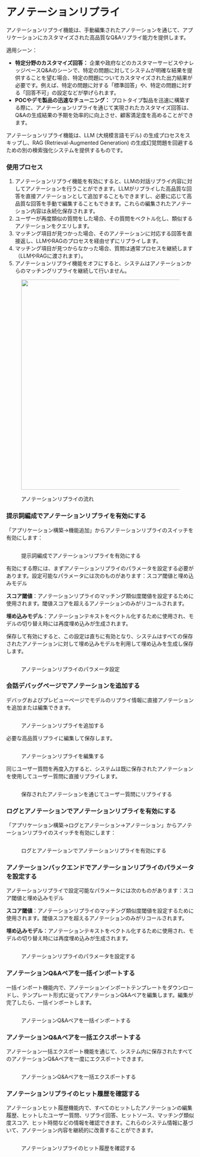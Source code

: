 # アノテーションリプライ

アノテーションリプライ機能は、手動編集されたアノテーションを通じて、アプリケーションにカスタマイズされた高品質なQ&Aリプライ能力を提供します。

適用シーン：

* **特定分野のカスタマイズ回答：** 企業や政府などのカスタマーサービスやナレッジベースQ&Aのシーンで、特定の問題に対してシステムが明確な結果を提供することを望む場合、特定の問題についてカスタマイズされた出力結果が必要です。例えば、特定の問題に対する「標準回答」や、特定の問題に対する「回答不可」の設定などが挙げられます。
* **POCやデモ製品の迅速なチューニング：** プロトタイプ製品を迅速に構築する際に、アノテーションリプライを通じて実現されたカスタマイズ回答は、Q&Aの生成結果の予期を効率的に向上させ、顧客満足度を高めることができます。

アノテーションリプライ機能は、LLM (大規模言語モデル) の生成プロセスをスキップし、RAG (Retrieval-Augmented Generation) の生成幻覚問題を回避するための別の検索強化システムを提供するものです。

### 使用プロセス

1. アノテーションリプライ機能を有効にすると、LLMの対話リプライ内容に対してアノテーションを行うことができます。LLMがリプライした高品質な回答を直接アノテーションとして追加することもできますし、必要に応じて高品質な回答を手動で編集することもできます。これらの編集されたアノテーション内容は永続化保存されます。
2. ユーザーが再度類似の質問をした場合、その質問をベクトル化し、類似するアノテーションをクエリします。
3. マッチング項目が見つかった場合、そのアノテーションに対応する回答を直接返し、LLMやRAGのプロセスを経由せずにリプライします。
4. マッチング項目が見つからなかった場合、質問は通常プロセスを継続します（LLMやRAGに渡されます）。
5. アノテーションリプライ機能をオフにすると、システムはアノテーションからのマッチングリプライを継続して行いません。

<figure><img src="../../.gitbook/assets/image (130).png" alt="" width="563"><figcaption><p>アノテーションリプライの流れ</p></figcaption></figure>

### 提示詞編成でアノテーションリプライを有効にする

「アプリケーション構築->機能追加」からアノテーションリプライのスイッチを有効にします：

<figure><img src="../../../en/.gitbook/assets/annotated-replies.png" alt=""><figcaption><p>提示詞編成でアノテーションリプライを有効にする</p></figcaption></figure>

有効にする際には、まずアノテーションリプライのパラメータを設定する必要があります。設定可能なパラメータには次のものがあります：スコア閾値と埋め込みモデル

**スコア閾値**：アノテーションリプライのマッチング類似度閾値を設定するために使用されます。閾値スコアを超えるアノテーションのみがリコールされます。

**埋め込みモデル**：アノテーションテキストをベクトル化するために使用され、モデルの切り替え時には再度埋め込みが生成されます。

保存して有効にすると、この設定は直ちに有効となり、システムはすべての保存されたアノテーションに対して埋め込みモデルを利用して埋め込みを生成し保存します。

<figure><img src="../../../en/.gitbook/assets/setting-parameters-for-annotated-replies.png" alt=""><figcaption><p>アノテーションリプライのパラメータ設定</p></figcaption></figure>

### 会話デバッグページでアノテーションを追加する

デバッグおよびプレビューページでモデルのリプライ情報に直接アノテーションを追加または編集できます。

<figure><img src="../../../en/.gitbook/assets/add-annotation-reply.png" alt=""><figcaption><p>アノテーションリプライを追加する</p></figcaption></figure>

必要な高品質リプライに編集して保存します。

<figure><img src="../../../en/.gitbook/assets/editing-annotated-replies.png" alt=""><figcaption><p>アノテーションリプライを編集する</p></figcaption></figure>

同じユーザー質問を再度入力すると、システムは既に保存されたアノテーションを使用してユーザー質問に直接リプライします。

<figure><img src="../../../en/.gitbook/assets/annotaiton-reply.png" alt=""><figcaption><p>保存されたアノテーションを通じてユーザー質問にリプライする</p></figcaption></figure>

### ログとアノテーションでアノテーションリプライを有効にする

「アプリケーション構築->ログとアノテーション->アノテーション」からアノテーションリプライのスイッチを有効にします：

<figure><img src="../../../en/.gitbook/assets/logs-annotation-switch.png" alt=""><figcaption><p>ログとアノテーションでアノテーションリプライを有効にする</p></figcaption></figure>

### アノテーションバックエンドでアノテーションリプライのパラメータを設定する

アノテーションリプライで設定可能なパラメータには次のものがあります：スコア閾値と埋め込みモデル

**スコア閾値**：アノテーションリプライのマッチング類似度閾値を設定するために使用されます。閾値スコアを超えるアノテーションのみがリコールされます。

**埋め込みモデル**：アノテーションテキストをベクトル化するために使用され、モデルの切り替え時には再度埋め込みが生成されます。

<figure><img src="../../../en/.gitbook/assets/annotated-replies-initial.png" alt=""><figcaption><p>アノテーションリプライのパラメータを設定する</p></figcaption></figure>

### アノテーションQ&Aペアを一括インポートする

一括インポート機能内で、アノテーションインポートテンプレートをダウンロードし、テンプレート形式に従ってアノテーションQ&Aペアを編集します。編集が完了したら、一括インポートします。

<figure><img src="../../../en/.gitbook/assets/bulk-import-annotated.png" alt=""><figcaption><p>アノテーションQ&Aペアを一括インポートする</p></figcaption></figure>

### アノテーションQ&Aペアを一括エクスポートする

アノテーション一括エクスポート機能を通じて、システム内に保存されたすべてのアノテーションQ&Aペアを一度にエクスポートできます。

<figure><img src="../../../en/.gitbook/assets/bulk-export-annotations.png" alt=""><figcaption><p>アノテーションQ&Aペアを一括エクスポートする</p></figcaption></figure>

### アノテーションリプライのヒット履歴を確認する

アノテーションヒット履歴機能内で、すべてのヒットしたアノテーションの編集履歴、ヒットしたユーザー質問、リプライ回答、ヒットソース、マッチング類似度スコア、ヒット時間などの情報を確認できます。これらのシステム情報に基づいて、アノテーション内容を継続的に改善することができます。

<figure><img src="../../../en/.gitbook/assets/view-annotation-hit-history.png" alt=""><figcaption><p>アノテーションリプライのヒット履歴を確認する</p></figcaption></figure>
